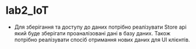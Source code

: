 # lab2_IoT
- Для зберігання та доступу до даних потрібно реалізувати Store api який буде зберігати проаналізовані дані в базу даних. Також потрібно реалізувати спосіб отримання нових даних для UI клієнтів.
